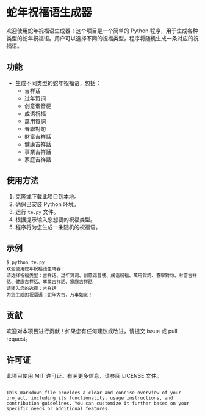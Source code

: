 
# 蛇年祝福语生成器

欢迎使用蛇年祝福语生成器！这个项目是一个简单的 Python 程序，用于生成各种类型的蛇年祝福语。用户可以选择不同的祝福类型，程序将随机生成一条对应的祝福语。

## 功能

- 生成不同类型的蛇年祝福语，包括：
  - 吉祥话
  - 过年贺词
  - 创意谐音梗
  - 成语祝福
  - 萬用賀詞
  - 春聯對句
  - 財富吉祥話
  - 健康吉祥話
  - 事業吉祥話
  - 家庭吉祥話

## 使用方法

1. 克隆或下载此项目到本地。
2. 确保已安装 Python 环境。
3. 运行 `te.py` 文件。
4. 根据提示输入您想要的祝福类型。
5. 程序将为您生成一条随机的祝福语。

## 示例

```shell
$ python te.py
欢迎使用蛇年祝福语生成器！
请选择祝福类型：吉祥话、过年贺词、创意谐音梗、成语祝福、萬用賀詞、春聯對句、財富吉祥話、健康吉祥話、事業吉祥話、家庭吉祥話
请输入您的选择：吉祥话
为您生成的祝福语：蛇年大吉，万事如意！
```

## 贡献

欢迎对本项目进行贡献！如果您有任何建议或改进，请提交 issue 或 pull request。

## 许可证

此项目使用 MIT 许可证。有关更多信息，请参阅 LICENSE 文件。
```

This markdown file provides a clear and concise overview of your project, including its functionality, usage instructions, and contribution guidelines. You can customize it further based on your specific needs or additional features.
